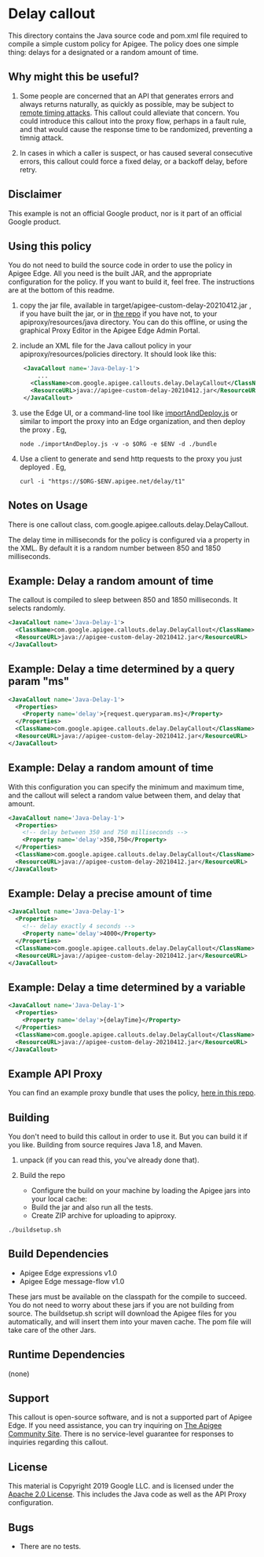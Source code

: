 # Delay callout

This directory contains the Java source code and pom.xml file
required to compile a simple custom policy for Apigee. The
policy does one simple thing: delays for a designated or a random amount of time.

## Why might this be useful?

1. Some people are concerned that an API that generates errors and always
returns naturally, as quickly as possible, may be subject to [remote timing
attacks](https://en.wikipedia.org/wiki/Timing_attack). This callout could
alleviate that concern. You could introduce this callout into the proxy flow,
perhaps in a fault rule, and that would cause the response time to be
randomized, preventing a timnig attack.

2. In cases in which a caller is suspect, or has caused several consecutive errors,
this callout could force a fixed delay, or a backoff delay, before retry.

## Disclaimer

This example is not an official Google product, nor is it part of an
official Google product.

## Using this policy

You do not need to build the source code in order to use the policy
in Apigee Edge.  All you need is the built JAR, and the appropriate
configuration for the policy.  If you want to build it, feel free.
The instructions are at the bottom of this readme.


1. copy the jar file, available in  target/apigee-custom-delay-20210412.jar , if you have built the jar, or in [the repo](bundle/apiproxy/resources/java/apigee-custom-delay-20210412.jar) if you have not, to your apiproxy/resources/java directory. You can do this offline, or using the graphical Proxy Editor in the Apigee Edge Admin Portal.

2. include an XML file for the Java callout policy in your
   apiproxy/resources/policies directory. It should look
   like this:
   ```xml
    <JavaCallout name='Java-Delay-1'>
        ...
      <ClassName>com.google.apigee.callouts.delay.DelayCallout</ClassName>
      <ResourceURL>java://apigee-custom-delay-20210412.jar</ResourceURL>
    </JavaCallout>
   ```

3. use the Edge UI, or a command-line tool like [importAndDeploy.js](https://github.com/DinoChiesa/apigee-edge-js/blob/master/examples/importAndDeploy.js) or similar to
   import the proxy into an Edge organization, and then deploy the proxy .
   Eg,
   ```
   node ./importAndDeploy.js -v -o $ORG -e $ENV -d ./bundle
   ```

4. Use a client to generate and send http requests to the proxy you just deployed . Eg,
   ```
   curl -i "https://$ORG-$ENV.apigee.net/delay/t1"
   ```


## Notes on Usage

There is one callout class, com.google.apigee.callouts.delay.DelayCallout.

The delay time in milliseconds for the policy is configured via a property in the XML. By default it is a random number between 850 and 1850 milliseconds.

## Example: Delay a random amount of time

The callout is compiled to sleep between 850 and 1850 milliseconds. It selects
randomly.

```xml
<JavaCallout name='Java-Delay-1'>
  <ClassName>com.google.apigee.callouts.delay.DelayCallout</ClassName>
  <ResourceURL>java://apigee-custom-delay-20210412.jar</ResourceURL>
</JavaCallout>
```

## Example: Delay a time determined by a query param "ms"

```xml
<JavaCallout name='Java-Delay-1'>
  <Properties>
    <Property name='delay'>{request.queryparam.ms}</Property>
  </Properties>
  <ClassName>com.google.apigee.callouts.delay.DelayCallout</ClassName>
  <ResourceURL>java://apigee-custom-delay-20210412.jar</ResourceURL>
</JavaCallout>
```

## Example: Delay a random amount of time

With this configuration you can specify the minimum and maximum time, and the
callout will select a random value between them, and delay that amount.

```xml
<JavaCallout name='Java-Delay-1'>
  <Properties>
    <!-- delay between 350 and 750 milliseconds -->
    <Property name='delay'>350,750</Property>
  </Properties>
  <ClassName>com.google.apigee.callouts.delay.DelayCallout</ClassName>
  <ResourceURL>java://apigee-custom-delay-20210412.jar</ResourceURL>
</JavaCallout>
```

## Example: Delay a precise amount of time

```xml
<JavaCallout name='Java-Delay-1'>
  <Properties>
    <!-- delay exactly 4 seconds -->
    <Property name='delay'>4000</Property>
  </Properties>
  <ClassName>com.google.apigee.callouts.delay.DelayCallout</ClassName>
  <ResourceURL>java://apigee-custom-delay-20210412.jar</ResourceURL>
</JavaCallout>
```

## Example: Delay a time determined by a variable

```xml
<JavaCallout name='Java-Delay-1'>
  <Properties>
    <Property name='delay'>{delayTime}</Property>
  </Properties>
  <ClassName>com.google.apigee.callouts.delay.DelayCallout</ClassName>
  <ResourceURL>java://apigee-custom-delay-20210412.jar</ResourceURL>
</JavaCallout>
```

## Example API Proxy

You can find an example proxy bundle that uses the policy, [here in
this repo](bundle/apiproxy).


## Building

You don't need to build this callout in order to use it.  But you can build it
if you like. Building from source requires Java 1.8, and Maven.

1. unpack (if you can read this, you've already done that).

2. Build the repo
	- Configure the build on your machine by loading the Apigee jars into your local cache:
    - Build the jar and also run all the tests.
    - Create ZIP archive for uploading to apiproxy.
  ```
  ./buildsetup.sh
  ```

## Build Dependencies

- Apigee Edge expressions v1.0
- Apigee Edge message-flow v1.0

These jars must be available on the classpath for the compile to
succeed. You do not need to worry about these jars if you are not
building from source. The buildsetup.sh script will download the
Apigee files for you automatically, and will insert them into your
maven cache. The pom file will take care of the other Jars.

## Runtime Dependencies

(none)

## Support

This callout is open-source software, and is not a supported part of
Apigee Edge.  If you need assistance, you can try inquiring on [The
Apigee Community Site](https://community.apigee.com).  There is no
service-level guarantee for responses to inquiries regarding this
callout.

## License

This material is Copyright 2019
Google LLC.  and is licensed under the [Apache 2.0
License](LICENSE). This includes the Java code as well as the API
Proxy configuration.

## Bugs

* There are no tests.
